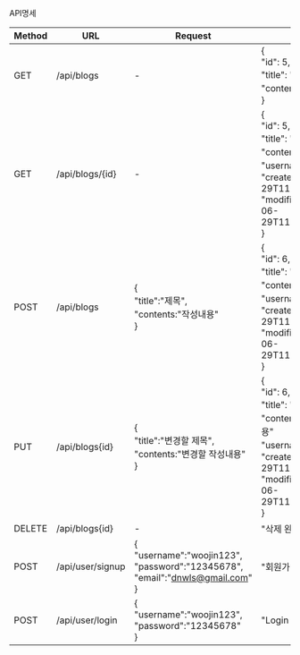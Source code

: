 API명세

| Method | URL              | Request                                                                                 | Response                                                                                                                                                                                | Description |
|--------|------------------|-----------------------------------------------------------------------------------------|-----------------------------------------------------------------------------------------------------------------------------------------------------------------------------------------|------------|
| GET    | /api/blogs       | -                                                                                       | {<br>"id": 5,<br>"title": "제목",<br>"contents": "작성내용"<br>}                                                                                                                              | 전체 게시글 조회  |
| GET    | /api/blogs/{id}  | -                                                                                       | {<br>"id": 5,<br>"title": "제목",<br>"contents": "작성내용"<br>"username":"로그인ID",<br>"createdAt": "2023-06-29T11:10:27.2715477",<br>"modifiedAt": "2023-06-29T11:10:27.2715477"<br>}         | 선택 게시글 조회  |
| POST   | /api/blogs       | {<br>"title":"제목",<br>"contents:"작성내용"<br>}                                             | {<br>"id": 6,<br>"title": "제목",<br>"contents": "작성내용"<br>"username":"로그인ID",<br>"createdAt": "2023-06-29T11:10:27.2715477",<br>"modifiedAt": "2023-06-29T11:10:27.2715477"<br>}         | 게시글 작성     |
| PUT    | /api/blogs{id}   | {<br>"title":"변경할 제목",<br>"contents:"변경할 작성내용"<br>}                                     | {<br>"id": 6,<br>"title": "변경할 제목",<br>"contents": "변경할 작성내용"<br>"username":"로그인ID",<br>"createdAt": "2023-06-29T11:10:27.2715477",<br>"modifiedAt": "2023-06-29T11:11:14.2715477"<br>} | 게시글 수정     |
| DELETE | /api/blogs{id}   | -                                                                                       | "삭제 완료되었습니다."                                                                                                                                                                           | 게시글 삭제     |
| POST   | /api/user/signup | {<br>"username":"woojin123",<br>"password":"12345678",<br>"email":"dnwls@gmail.com"<br>} | "회원가입 완료"                               | 회원가입|        
| POST   | /api/user/login  | {<br>"username":"woojin123",<br>"password":"12345678"<br>}                              | "Login successed"| 로그인        |


